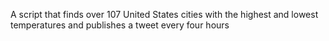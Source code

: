 
A script that finds over 107 United States cities with the highest and lowest temperatures and publishes a tweet every four hours

